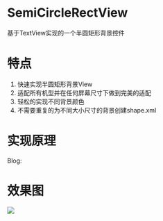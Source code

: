 # SemiCircleRectView
基于TextView实现的一个半圆矩形背景控件

# 特点

 1. 快速实现半圆矩形背景View
 2. 适配所有机型并在任何屏幕尺寸下做到完美的适配
 3. 轻松的实现不同背景颜色
 4. 不需要重复的为不同大小尺寸的背景创建shape.xml

# 实现原理
Blog:
 
# 效果图
![][1]


  [1]: https://github.com/JaySong/SemiCircleRectView/blob/master/layout-2016-05-07-001523.png
